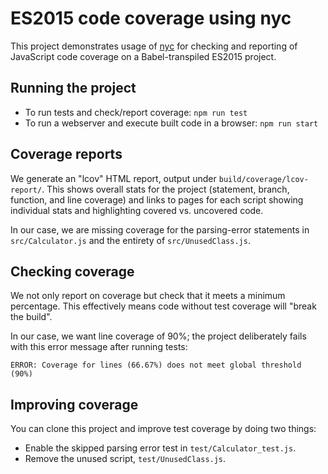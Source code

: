 # ES2015 code coverage using nyc

This project demonstrates usage of [nyc](https://github.com/bcoe/nyc) for
checking and reporting of JavaScript code coverage on a Babel-transpiled
ES2015 project.

## Running the project

* To run tests and check/report coverage: `npm run test`
* To run a webserver and execute built code in a browser: `npm run start`

## Coverage reports

We generate an "lcov" HTML report, output under `build/coverage/lcov-report/`.
This shows overall stats for the project (statement, branch, function, and
line coverage) and links to pages for each script showing individual stats
and highlighting covered vs. uncovered code.

In our case, we are missing coverage for the parsing-error statements in
`src/Calculator.js` and the entirety of `src/UnusedClass.js`.

## Checking coverage

We not only report on coverage but check that it meets a minimum percentage.
This effectively means code without test coverage will "break the build".

In our case, we want line coverage of 90%; the project deliberately fails
with this error message after running tests:

```
ERROR: Coverage for lines (66.67%) does not meet global threshold (90%)
```

## Improving coverage

You can clone this project and improve test coverage by doing two things:

* Enable the skipped parsing error test in `test/Calculator_test.js`.
* Remove the unused script, `test/UnusedClass.js`.
